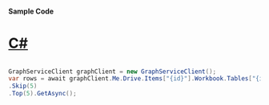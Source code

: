 #### Sample Code
# [C#](#tab/Csharp)

```C#

GraphServiceClient graphClient = new GraphServiceClient();
var rows = await graphClient.Me.Drive.Items["{id}"].Workbook.Tables["{id|name}"].Rows.Request()
.Skip(5)
.Top(5).GetAsync();

```